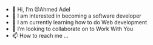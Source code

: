 - 👋 Hi, I’m @Ahmed Adel
- 👀 I am interested in becoming a software developer
- 🌱 I am currently learning how to do Web development
- 💞️ I’m looking to collaborate on to Work With You
- 📫 How to reach me ...

<!---
Ahmed adel/Ahmed adel is a ✨ special ✨ repository because its `README.md` (this file) appears on your GitHub profile.
You can click the Preview link to take a look at your changes.
--->
